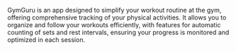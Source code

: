 
GymGuru is an app designed to simplify your workout routine at the gym, offering comprehensive tracking of your physical activities. It allows you to organize and follow your workouts efficiently, with features for automatic counting of sets and rest intervals, ensuring your progress is monitored and optimized in each session.
